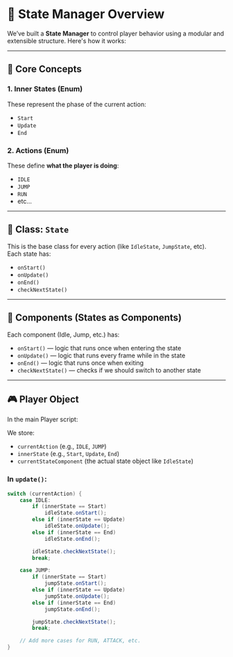 # 🧠 State Manager Overview

We’ve built a **State Manager** to control player behavior using a modular and extensible structure. Here's how it works:

---

## 📌 Core Concepts

### 1. Inner States (Enum)
These represent the phase of the current action:
- `Start`
- `Update`
- `End`

### 2. Actions (Enum)
These define **what the player is doing**:
- `IDLE`
- `JUMP`
- `RUN`
- etc...

---

## 🧱 Class: `State`
This is the base class for every action (like `IdleState`, `JumpState`, etc).  
Each state has:
- `onStart()`
- `onUpdate()`
- `onEnd()`
- `checkNextState()`

---

## 🧩 Components (States as Components)

Each component (Idle, Jump, etc.) has:
- `onStart()` — logic that runs once when entering the state
- `onUpdate()` — logic that runs every frame while in the state
- `onEnd()` — logic that runs once when exiting
- `checkNextState()` — checks if we should switch to another state

---

## 🎮 Player Object

In the main Player script:

We store:
- `currentAction` (e.g., `IDLE`, `JUMP`)
- `innerState` (e.g., `Start`, `Update`, `End`)
- `currentStateComponent` (the actual state object like `IdleState`)

### In `update()`:

```csharp
switch (currentAction) {
    case IDLE:
        if (innerState == Start)
            idleState.onStart();
        else if (innerState == Update)
            idleState.onUpdate();
        else if (innerState == End)
            idleState.onEnd();

        idleState.checkNextState();
        break;

    case JUMP:
        if (innerState == Start)
            jumpState.onStart();
        else if (innerState == Update)
            jumpState.onUpdate();
        else if (innerState == End)
            jumpState.onEnd();

        jumpState.checkNextState();
        break;

    // Add more cases for RUN, ATTACK, etc.
}
